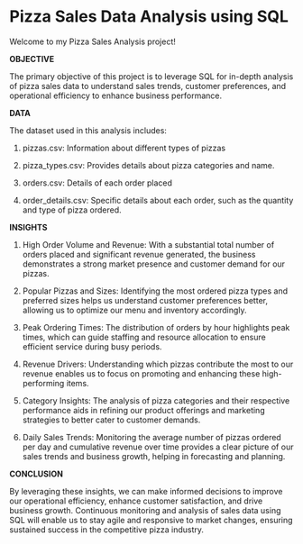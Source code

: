 # Pizza Sales Data Analysis using SQL

Welcome to my Pizza Sales Analysis  project!

**OBJECTIVE**

The primary objective of this project is to leverage SQL for in-depth analysis of pizza sales data to  understand sales trends, customer preferences, and operational efficiency to enhance business performance.

**DATA**

The dataset  used in this analysis includes:

1. pizzas.csv: Information about different types of pizzas

2. pizza_types.csv: Provides details about pizza categories and name.

3. orders.csv: Details of each order placed

4. order_details.csv:  Specific details about each order, such as the quantity and type of pizza ordered.

**INSIGHTS**

1. High Order Volume and Revenue: With a substantial total number of orders placed and significant revenue generated, the business demonstrates a strong market presence and customer demand for our pizzas.

2. Popular Pizzas and Sizes: Identifying the most ordered pizza types and preferred sizes helps us understand customer preferences better, allowing us to optimize our menu and inventory accordingly.

3. Peak Ordering Times: The distribution of orders by hour highlights peak times, which can guide staffing and resource allocation to ensure efficient service during busy periods.

4. Revenue Drivers: Understanding which pizzas contribute the most to our revenue enables us to focus on promoting and enhancing these high-performing items.

5. Category Insights: The analysis of pizza categories and their respective performance aids in refining our product offerings and marketing strategies to better cater to customer demands.

6. Daily Sales Trends: Monitoring the average number of pizzas ordered per day and cumulative revenue over time provides a clear picture of our sales trends and business growth, helping in forecasting and planning.

**CONCLUSION**

By leveraging these insights, we can make informed decisions to improve our operational efficiency, enhance customer satisfaction, and drive business growth. Continuous monitoring and analysis of sales data using SQL will enable us to stay agile and responsive to market changes, ensuring sustained success in the competitive pizza industry.
